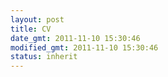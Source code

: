 ```yaml
---
layout: post
title: CV
date_gmt: 2011-11-10 15:30:46
modified_gmt: 2011-11-10 15:30:46
status: inherit
---
```


